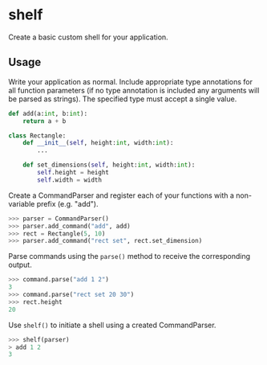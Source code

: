 # shelf

Create a basic custom shell for your application.

## Usage

Write your application as normal. Include appropriate type annotations for all
function parameters (if no type annotation is included any arguments will be
parsed as strings). The specified type must accept a single value. 

```python
def add(a:int, b:int):
    return a + b

class Rectangle:
    def __init__(self, height:int, width:int):
        ...

    def set_dimensions(self, height:int, width:int):
        self.height = height
        self.width = width
```

Create a CommandParser and register each of your functions with a non-variable prefix
(e.g. "add").

```python
>>> parser = CommandParser()
>>> parser.add_command("add", add)
>>> rect = Rectangle(5, 10)
>>> parser.add_command("rect set", rect.set_dimension)
```

Parse commands using the `parse()` method to receive the corresponding output.

```python
>>> command.parse("add 1 2")
3
>>> command.parse("rect set 20 30")
>>> rect.height
20
```

Use `shelf()` to initiate a shell using a created CommandParser.

```python
>>> shelf(parser)
> add 1 2
3
```
